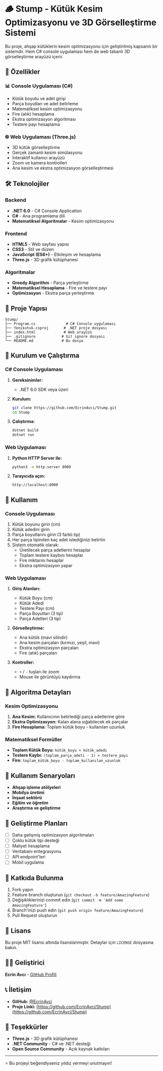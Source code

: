 # 🪵 Stump - Kütük Kesim Optimizasyonu ve 3D Görselleştirme Sistemi

Bu proje, ahşap kütüklerin kesim optimizasyonu için geliştirilmiş kapsamlı bir sistemdir. Hem C# console uygulaması hem de web tabanlı 3D görselleştirme arayüzü içerir.

## 🚀 Özellikler

### 📊 Console Uygulaması (C#)
- Kütük boyutu ve adet girişi
- Parça boyutları ve adet belirleme
- Matematiksel kesim optimizasyonu
- Fire (atık) hesaplama
- Ekstra optimizasyon algoritması
- Testere payı hesaplama

### 🌐 Web Uygulaması (Three.js)
- 3D kütük görselleştirme
- Gerçek zamanlı kesim simülasyonu
- İnteraktif kullanıcı arayüzü
- Zoom ve kamera kontrolleri
- Ana kesim ve ekstra optimizasyon görselleştirmesi

## 🛠️ Teknolojiler

### Backend
- **.NET 6.0** - C# Console Application
- **C#** - Ana programlama dili
- **Matematiksel Algoritmalar** - Kesim optimizasyonu

### Frontend
- **HTML5** - Web sayfası yapısı
- **CSS3** - Stil ve düzen
- **JavaScript (ES6+)** - Etkileşim ve hesaplama
- **Three.js** - 3D grafik kütüphanesi

### Algoritmalar
- **Greedy Algorithm** - Parça yerleştirme
- **Matematiksel Hesaplama** - Fire ve testere payı
- **Optimizasyon** - Ekstra parça yerleştirme

## 📁 Proje Yapısı

```
Stump/
├── Program.cs              # C# Console uygulaması
├── Yenikutuk.csproj       # .NET proje dosyası
├── index.html             # Web arayüzü
├── .gitignore            # Git ignore dosyası
└── README.md             # Bu dosya
```

## 🚀 Kurulum ve Çalıştırma

### C# Console Uygulaması

1. **Gereksinimler:**
   - .NET 6.0 SDK veya üzeri

2. **Kurulum:**
   ```bash
   git clone https://github.com/EcrinAvci/Stump.git
   cd Stump
   ```

3. **Çalıştırma:**
   ```bash
   dotnet build
   dotnet run
   ```

### Web Uygulaması

1. **Python HTTP Server ile:**
   ```bash
   python3 -m http.server 8000
   ```

2. **Tarayıcıda açın:**
   ```
   http://localhost:8000
   ```

## 📖 Kullanım

### Console Uygulaması

1. Kütük boyunu girin (cm)
2. Kütük adedini girin
3. Parça boyutlarını girin (3 farklı tip)
4. Her parça tipinden kaç adet istediğinizi belirtin
5. Sistem otomatik olarak:
   - Üretilecek parça adetlerini hesaplar
   - Toplam testere kaybını hesaplar
   - Fire miktarını hesaplar
   - Ekstra optimizasyon yapar

### Web Uygulaması

1. **Giriş Alanları:**
   - Kütük Boyu (cm)
   - Kütük Adedi
   - Testere Payı (cm)
   - Parça Boyutları (3 tip)
   - Parça Adetleri (3 tip)

2. **Görselleştirme:**
   - Ana kütük (mavi silindir)
   - Ana kesim parçaları (kırmızı, yeşil, mavi)
   - Ekstra optimizasyon parçaları
   - Fire (atık) parçaları

3. **Kontroller:**
   - `+` / `-` tuşları ile zoom
   - Mouse ile görüntüyü kaydırma

## 🔧 Algoritma Detayları

### Kesim Optimizasyonu
1. **Ana Kesim:** Kullanıcının belirlediği parça adetlerine göre
2. **Ekstra Optimizasyon:** Kalan alana sığabilecek ek parçalar
3. **Fire Hesaplama:** Toplam kütük boyu - kullanılan uzunluk

### Matematiksel Formüller
- **Toplam Kütük Boyu:** `kütük_boyu × kütük_adedi`
- **Testere Kaybı:** `(toplam_parça_adeti - 1) × testere_payı`
- **Fire:** `toplam_kütük_boyu - toplam_kullanılan_uzunluk`

## 🎯 Kullanım Senaryoları

- **Ahşap işleme atölyeleri**
- **Mobilya üretimi**
- **İnşaat sektörü**
- **Eğitim ve öğretim**
- **Araştırma ve geliştirme**

## 🚧 Geliştirme Planları

- [ ] Daha gelişmiş optimizasyon algoritmaları
- [ ] Çoklu kütük tipi desteği
- [ ] Maliyet hesaplama
- [ ] Veritabanı entegrasyonu
- [ ] API endpoint'leri
- [ ] Mobil uygulama

## 🤝 Katkıda Bulunma

1. Fork yapın
2. Feature branch oluşturun (`git checkout -b feature/AmazingFeature`)
3. Değişikliklerinizi commit edin (`git commit -m 'Add some AmazingFeature'`)
4. Branch'inizi push edin (`git push origin feature/AmazingFeature`)
5. Pull Request oluşturun

## 📝 Lisans

Bu proje MIT lisansı altında lisanslanmıştır. Detaylar için `LICENSE` dosyasına bakın.

## 👨‍💻 Geliştirici

**Ecrin Avcı** - [GitHub Profili](https://github.com/EcrinAvci)

## 📞 İletişim

- **GitHub:** [@EcrinAvci](https://github.com/EcrinAvci)
- **Proje Linki:** [https://github.com/EcrinAvci/Stump](https://github.com/EcrinAvci/Stump)

## 🙏 Teşekkürler

- **Three.js** - 3D grafik kütüphanesi
- **.NET Community** - C# ve .NET desteği
- **Open Source Community** - Açık kaynak katkıları

---

⭐ Bu projeyi beğendiyseniz yıldız vermeyi unutmayın!
